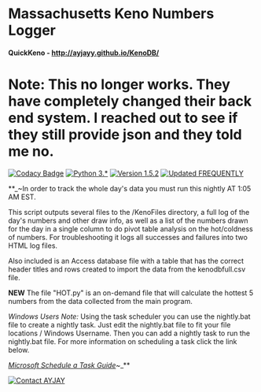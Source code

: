 #  Massachusetts Keno Numbers Logger
#### QuickKeno - http://ayjayy.github.io/KenoDB/


# Note: This no longer works. They have completely changed their back end system. I reached out to see if they still provide json and they told me no.




[![Codacy Badge](https://api.codacy.com/project/badge/Grade/3656ccd98ee7440084d6784a3d807900)](https://www.codacy.com/app/ajbbb/KenoDB?utm_source=github.com&amp;utm_medium=referral&amp;utm_content=AYJAYY/KenoDB&amp;utm_campaign=badger)
[![Python 3.*](https://img.shields.io/badge/python-3.*-blue.svg)](http://python.org) [![Version 1.5.2](https://img.shields.io/badge/version-1.5.2-brightgreen.svg)](https://github.com/AYJAYY/KenoDB) [![Updated FREQUENTLY](https://img.shields.io/badge/Live%20Project-Beta-red.svg)](#)

**_~In order to track the whole day's data you must run this nightly AT 1:05 AM EST.

This script outputs several files to the /KenoFiles directory, a full log of the day's numbers and other draw info, as well as a list of the numbers drawn for the day in a single column to do pivot table analysis on the hot/coldness of numbers. For troubleshooting it logs all successes and failures into two HTML log files.

Also included is an Access database file with a table that has the correct header titles and rows created to import the data from the kenodbfull.csv file.

******NEW******
The file "HOT.py" is an on-demand file that will calculate the hottest 5 numbers from the data collected from the main program.

*Windows Users Note:* Using the task scheduler you can use the nightly.bat file to create a nightly task. Just edit the nightly.bat file to fit your file locations / Windows Username. Then you can add a nightly task to run the nightly.bat file. For more information on scheduling a task click the link below.

[_Microsoft Schedule a Task Guide_](https://technet.microsoft.com/en-us/library/cc748993.aspx)~_**

[![Contact AYJAY](https://img.shields.io/badge/contact-AYJAY-orange.svg)](mailto:githubayjayy@hideaddress.net)



